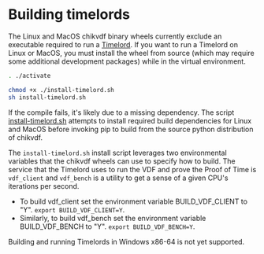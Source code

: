 # Building timelords

The Linux and MacOS chikvdf binary wheels currently exclude an executable
required to run a [Timelord](https://github.com/Chik-Network/chik-blockchain/wiki/Timelords).
If you want to run a Timelord on Linux or MacOS, you must install the wheel
from source (which may require some additional development packages) while in
the virtual environment.

```bash
. ./activate

chmod +x ./install-timelord.sh
sh install-timelord.sh
```

If the compile fails, it's likely due to a missing dependency. The script
[install-timelord.sh](https://github.com/Chik-Network/chik-blockchain/blob/main/install-timelord.sh)
attempts to install required build dependencies for Linux and MacOS before
invoking pip to build from the source python distribution of chikvdf.

The `install-timelord.sh` install script leverages two environmental variables
that the chikvdf wheels can use to specify how to build. The service that the
Timelord uses to run the VDF and prove the Proof of Time is `vdf_client` and
`vdf_bench` is a utility to get a sense of a given CPU's iterations per second.

- To build vdf_client set the environment variable BUILD_VDF_CLIENT to "Y".
  `export BUILD_VDF_CLIENT=Y`.
- Similarly, to build vdf_bench set the environment variable BUILD_VDF_BENCH
  to "Y". `export BUILD_VDF_BENCH=Y`.

Building and running Timelords in Windows x86-64 is not yet supported.
